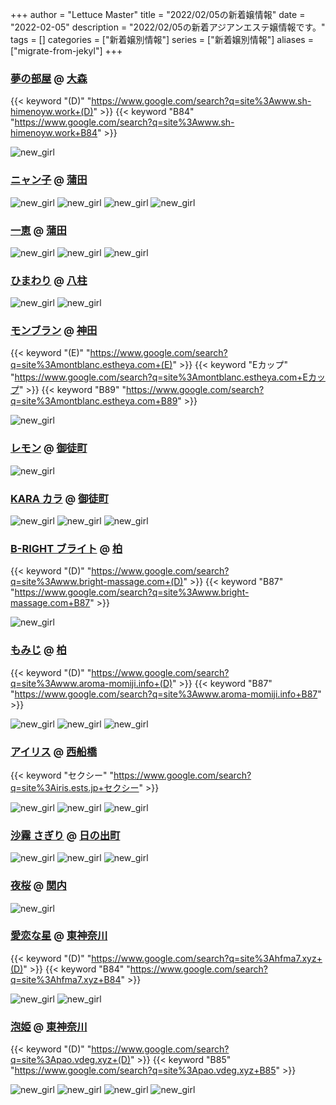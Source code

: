 +++
author = "Lettuce Master"
title = "2022/02/05の新着嬢情報"
date = "2022-02-05"
description = "2022/02/05の新着アジアンエステ嬢情報です。"
tags = []
categories = ["新着嬢別情報"]
series = ["新着嬢別情報"]
aliases = ["migrate-from-jekyl"]
+++
### [夢の部屋](http://www.sh-himenoyw.work/) @ [大森](/post/omori)
{{< keyword "(D)" "https://www.google.com/search?q=site%3Awww.sh-himenoyw.work+(D)" >}} {{< keyword "B84" "https://www.google.com/search?q=site%3Awww.sh-himenoyw.work+B84" >}} 

![new_girl](https://i.imgur.com/6S0sX4t.jpeg)
### [ニャン子](http://nyanko.iest.xyz/) @ [蒲田](/post/kamata)


![new_girl](https://i.imgur.com/gmYxAmT.jpeg)
![new_girl](https://i.imgur.com/KFdENWo.png)
![new_girl](https://i.imgur.com/Hpbs1GR.png)
![new_girl](https://i.imgur.com/purUWgf.png)
### [一恵](http://kazue.me-es.com/) @ [蒲田](/post/kamata)


![new_girl](https://i.imgur.com/MUgy1dD.jpeg)
![new_girl](https://i.imgur.com/ZbX4C1G.jpeg)
![new_girl](https://i.imgur.com/TeqgzNw.jpeg)
### [ひまわり](https://himawari.jpn.cm/) @ [八柱](/post/yabashira)


![new_girl](https://himawari.jpn.cm/photos/sites/85/2021/11/2021111606164081.jpg)
![new_girl](https://himawari.jpn.cm/photos/sites/85/2021/11/2021111606175030.jpg)
### [モンブラン](http://montblanc.estheya.com/) @ [神田](/post/kanda)
{{< keyword "(E)" "https://www.google.com/search?q=site%3Amontblanc.estheya.com+(E)" >}} {{< keyword "Eカップ" "https://www.google.com/search?q=site%3Amontblanc.estheya.com+Eカップ" >}} {{< keyword "B89" "https://www.google.com/search?q=site%3Amontblanc.estheya.com+B89" >}} 

![new_girl](https://i.imgur.com/aV8YFmN.jpeg)
### [レモン](http://ueno502.galaxy.bindcloud.jp/) @ [御徒町](/post/okachimachi)


![new_girl](https://i.imgur.com/N7Rkvcp.jpeg)
### [KARA カラ](https://es-kara.tokyo/) @ [御徒町](/post/okachimachi)


![new_girl](https://es-kara.tokyo/images/bnr_room2.jpg)
![new_girl](https://es-kara.tokyo/images/bnr_room3.jpg)
![new_girl](https://es-kara.tokyo/images/bnr_room4.jpg)
### [B-RIGHT ブライト](http://www.bright-massage.com/) @ [柏](/post/kashiwa)
{{< keyword "(D)" "https://www.google.com/search?q=site%3Awww.bright-massage.com+(D)" >}} {{< keyword "B87" "https://www.google.com/search?q=site%3Awww.bright-massage.com+B87" >}} 

![new_girl](https://i.imgur.com/MsMbKSN.jpeg)
### [もみじ](http://www.aroma-momiji.info/) @ [柏](/post/kashiwa)
{{< keyword "(D)" "https://www.google.com/search?q=site%3Awww.aroma-momiji.info+(D)" >}} {{< keyword "B87" "https://www.google.com/search?q=site%3Awww.aroma-momiji.info+B87" >}} 

![new_girl](https://i.imgur.com/CoUiX3O.jpeg)
![new_girl](https://i.imgur.com/Y8UjDGx.jpeg)
![new_girl](https://i.imgur.com/wqufUaV.jpeg)
### [アイリス](https://iris.ests.jp/) @ [西船橋](/post/nishifunabashi)
{{< keyword "セクシー" "https://www.google.com/search?q=site%3Airis.ests.jp+セクシー" >}} 

![new_girl](https://iris.ests.jp/photos/sites/58/2021/10/2021101123472488-295x450.jpeg_302X450.jpeg)
![new_girl](https://iris.ests.jp/photos/sites/58/2021/12/2021122312040914.jpeg_302X450.jpeg)
![new_girl](https://iris.ests.jp/photos/sites/58/2022/01/2022013017235915.jpeg_302X450.jpeg)
### [沙霧 さぎり](http://sg.msji.work/) @ [日の出町](/post/hinodecho)


![new_girl](https://i.imgur.com/tCj42Lo.jpeg)
![new_girl](https://i.imgur.com/gzj9av7.jpeg)
![new_girl](https://i.imgur.com/Awsg9Tt.jpeg)
### [夜桜](http://e-yozakura.xyz/) @ [関内](/post/kannai)


![new_girl](https://i.imgur.com/H1OiZak.jpeg)
### [愛恋な星](http://hfma7.xyz/) @ [東神奈川](/post/higashikanagawa)
{{< keyword "(D)" "https://www.google.com/search?q=site%3Ahfma7.xyz+(D)" >}} {{< keyword "B84" "https://www.google.com/search?q=site%3Ahfma7.xyz+B84" >}} 

![new_girl](https://i.imgur.com/qTagkcW.jpeg)
![new_girl](https://i.imgur.com/N1n3OWc.jpeg)
### [泡姫](http://pao.vdeg.xyz/) @ [東神奈川](/post/higashikanagawa)
{{< keyword "(D)" "https://www.google.com/search?q=site%3Apao.vdeg.xyz+(D)" >}} {{< keyword "B85" "https://www.google.com/search?q=site%3Apao.vdeg.xyz+B85" >}} 

![new_girl](https://i.imgur.com/ehecR41.jpeg)
![new_girl](https://i.imgur.com/UrqjC7Z.jpeg)
![new_girl](https://i.imgur.com/CRQHbck.jpeg)
![new_girl](https://i.imgur.com/AKkWaON.jpeg)
